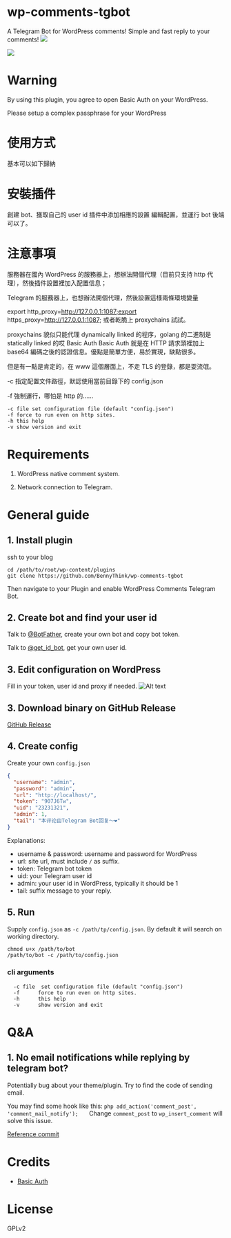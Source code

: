 # wp-comments-tgbot
A Telegram Bot for WordPress comments! Simple and fast reply to your comments!
![](pics/1.png)

![](pics/2.jpg)

# Warning
By using this plugin, you agree to open Basic Auth on your WordPress.

Please setup a complex passphrase for your WordPress

# 使用方式
基本可以如下歸納

# 安裝插件
創建 bot、獲取自己的 user id
 插件中添加相應的設置
編輯配置，並運行 bot 後端
可以了。

# 注意事項
服務器在國內
WordPress 的服務器上，想辦法開個代理（目前只支持 http 代理），然後插件設置裡加入配置信息；

Telegram 的服務器上，也想辦法開個代理，然後設置這樣兩條環境變量

export http_proxy=http://127.0.0.1:1087;export https_proxy=http://127.0.0.1:1087;
或者乾脆上 proxychains 試試。

proxychains 貌似只能代理 dynamically linked 的程序，golang 的二進制是 statically linked 的哎
Basic Auth
Basic Auth 就是在 HTTP 請求頭裡加上 base64 編碼之後的認證信息。優點是簡單方便，易於實現，缺點很多。

但是有一點是肯定的，在 www 這個層面上，不走 TLS 的登錄，都是耍流氓。

-c 指定配置文件路徑，默認使用當前目錄下的 config.json

-f 強制運行，哪怕是 http 的……
```
-c file set configuration file (default "config.json")
-f force to run even on http sites.
-h this help
-v show version and exit
```

# Requirements
1. WordPress native comment system.

2. Network connection to Telegram.

# General guide
## 1. Install plugin
ssh to your blog
```shell script
cd /path/to/root/wp-content/plugins
git clone https://github.com/BennyThink/wp-comments-tgbot
``` 

Then navigate to your Plugin and enable WordPress Comments Telegram Bot.
## 2. Create bot and find your user id
Talk to [@BotFather](https://t.me/BotFather), create your own bot and copy bot token.

Talk to [@get_id_bot](https://t.me/get_id_bot), get your own user id.

## 3. Edit configuration on WordPress
Fill in your token, user id and proxy if needed.
![Alt text](pics/plugin.png)

## 3. Download binary on GitHub Release
[GitHub Release](https://github.com/BennyThink/wp-comments-tgbot/releases)

## 4. Create config
Create your own `config.json`
```json
{
  "username": "admin",
  "password": "admin",
  "url": "http://localhost/",
  "token": "907J6Tw",
  "uid": "23231321",
  "admin": 1,
  "tail": "本评论由Telegram Bot回复～❤️"
}
```
Explanations:
* username & password: username and password for WordPress
* url: site url, must include `/` as suffix.
* token: Telegram bot token
* uid: your Telegram user id
* admin: your user id in WordPress, typically it should be 1
* tail: suffix message to your reply.

## 5. Run
Supply `config.json` as `-c /path/tp/config.json`. By default it will search on working directory.
```shell script
chmod u+x /path/to/bot
/path/to/bot -c /path/to/config.json
```
### cli arguments
```text
  -c file  set configuration file (default "config.json")
  -f      force to run even on http sites.
  -h      this help
  -v      show version and exit
```
# Q&A
## 1. No email notifications while replying by telegram bot?
Potentially bug about your theme/plugin. Try to find the code of sending email.

You may find some hook like this:
``php
add_action('comment_post', 'comment_mail_notify');	
``
Change `comment_post` to `wp_insert_comment` will solve this issue.

[Reference commit](https://github.com/BennyThink/WordPressGit/commit/c64a3a5e70e10239ba9217debf16a075e2a13874)

# Credits
* [Basic Auth](https://github.com/WP-API/Basic-Auth)

# License
GPLv2
